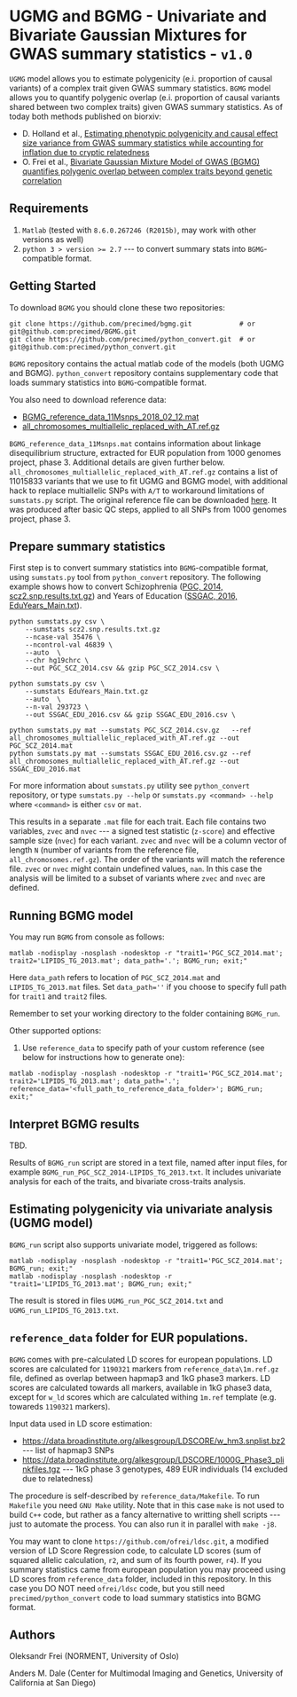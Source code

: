 # UGMG and BGMG - Univariate and Bivariate Gaussian Mixtures for GWAS summary statistics - `v1.0`

`UGMG` model allows you to estimate polygenicity (e.i. proportion of causal variants) of a complex trait given GWAS summary statistics. 
`BGMG` model allows you to quantify polygenic overlap (e.i. proportion of causal variants shared between two complex traits) given GWAS summary statistics. As of today both methods published on biorxiv:
* D. Holland et al., [Estimating phenotypic polygenicity and causal effect size variance from GWAS summary statistics while accounting for inflation due to cryptic relatedness](https://www.biorxiv.org/content/early/2017/06/23/133132)
* O. Frei et al., [Bivariate Gaussian Mixture Model of GWAS (BGMG) quantifies polygenic overlap between complex traits beyond genetic correlation](https://www.biorxiv.org/content/early/2017/12/27/240275)

## Requirements

1. ``Matlab`` (tested with ``8.6.0.267246 (R2015b)``, may work with other versions as well)
2. ``python 3 > version >= 2.7`` --- to convert summary stats into ``BGMG``-compatible format. 

## Getting Started

To download `BGMG` you should clone these two repositories:
```  
git clone https://github.com/precimed/bgmg.git            # or git@github.com:precimed/BGMG.git
git clone https://github.com/precimed/python_convert.git  # or git@github.com:precimed/python_convert.git
```

``BGMG`` repository contains the actual matlab code of the models (both UGMG and BGMG).
``python_convert`` repository contains supplementary code that loads summary statistics into ``BGMG``-compatible format.

You also need to download reference data:
* [BGMG_reference_data_11Msnps_2018_02_12.mat](https://www.dropbox.com/s/lxjwc5ub4yblqz0/BGMG_reference_data_11Msnps_2018_02_12.mat?dl=0)
* [all_chromosomes_multiallelic_replaced_with_AT.ref.gz](https://www.dropbox.com/s/5cvqzaayg1tn5u0/all_chromosomes_multiallelic_replaced_with_AT.ref.gz?dl=0)
 
``BGMG_reference_data_11Msnps.mat`` contains information about linkage disequilibrium structure, extracted for EUR population from 1000 genomes project, phase 3. Additional details are given further below.
``all_chromosomes_multiallelic_replaced_with_AT.ref.gz`` contains a list of 11015833 variants that we use to fit UGMG and BGMG model, with additional hack to replace multiallelic SNPs with ``A/T`` to workaround limitations of ``sumstats.py`` script. The original reference file can be downloaded [here](https://www.dropbox.com/s/j08f848raabcmcf/all_chromosomes.ref.gz?dl=0). It was produced after basic QC steps, applied to all SNPs from 1000 genomes project, phase 3. 

## Prepare summary statistics

First step is to convert summary statistics into `BGMG`-compatible format, using ``sumstats.py`` tool from ``python_convert`` repository. The following example shows how to convert Schizophrenia ([PGC, 2014, scz2.snp.results.txt.gz](https://www.med.unc.edu/pgc/results-and-downloads)) and Years of Education ([SSGAC, 2016, EduYears_Main.txt](https://www.thessgac.org/data)).

```
python sumstats.py csv \
	--sumstats scz2.snp.results.txt.gz
	--ncase-val 35476 \
	--ncontrol-val 46839 \
	--auto  \
	--chr hg19chrc \
	--out PGC_SCZ_2014.csv && gzip PGC_SCZ_2014.csv \

python sumstats.py csv \
	--sumstats EduYears_Main.txt.gz
	--auto  \
	--n-val 293723 \
	--out SSGAC_EDU_2016.csv && gzip SSGAC_EDU_2016.csv \
  
python sumstats.py mat --sumstats PGC_SCZ_2014.csv.gz   --ref all_chromosomes_multiallelic_replaced_with_AT.ref.gz --out PGC_SCZ_2014.mat
python sumstats.py mat --sumstats SSGAC_EDU_2016.csv.gz --ref all_chromosomes_multiallelic_replaced_with_AT.ref.gz --out SSGAC_EDU_2016.mat
```
For more information about ``sumstats.py`` utility see ``python_convert`` repository,
or type ``sumstats.py --help`` or ``sumstats.py <command> --help`` where ``<command>`` is either ``csv`` or ``mat``.

This results in a separate ``.mat`` file for each trait.
Each file contains two variables, ``zvec`` and ``nvec`` ---
a signed test statistic (`z-score`) and effective sample size (`nvec`) for each variant. 
``zvec`` and ``nvec`` will be a column vector of length `N` (number of variants from the reference file, ``all_chromosomes.ref.gz``).
The order of the variants will match the reference file.
``zvec`` or ``nvec`` might contain undefined values, ``nan``.
In this case the analysis will be limited to a subset of variants where ``zvec`` and ``nvec`` are defined.

## Running BGMG model

You may run ``BGMG`` from console as follows:
```
matlab -nodisplay -nosplash -nodesktop -r "trait1='PGC_SCZ_2014.mat'; trait2='LIPIDS_TG_2013.mat'; data_path='.'; BGMG_run; exit;"
```
Here ``data_path`` refers to location of ``PGC_SCZ_2014.mat`` and ``LIPIDS_TG_2013.mat`` files.
Set ``data_path=''`` if you choose to specify full path for ``trait1`` and ``trait2`` files.

Remember to set your working directory to the folder containing ``BGMG_run``.

Other supported options:

1. Use ``reference_data`` to specify path of your custom reference (see below for instructions how to generate one):
```
matlab -nodisplay -nosplash -nodesktop -r "trait1='PGC_SCZ_2014.mat'; trait2='LIPIDS_TG_2013.mat'; data_path='.'; reference_data='<full_path_to_reference_data_folder>'; BGMG_run; exit;"
```

## Interpret BGMG results

TBD.

Results of ``BGMG_run`` script are stored in a text file, named after input files, for example ``BGMG_run_PGC_SCZ_2014-LIPIDS_TG_2013.txt``. It includes univariate analysis for each of the traits, and bivariate cross-traits analysis.

## Estimating polygenicity via univariate analysis (UGMG model)

``BGMG_run`` script also supports univariate model, triggered as follows:

```
matlab -nodisplay -nosplash -nodesktop -r "trait1='PGC_SCZ_2014.mat';   BGMG_run; exit;"
matlab -nodisplay -nosplash -nodesktop -r "trait1='LIPIDS_TG_2013.mat'; BGMG_run; exit;"
```

The result is stored in files ``UGMG_run_PGC_SCZ_2014.txt`` and ``UGMG_run_LIPIDS_TG_2013.txt``.

## ``reference_data`` folder for EUR populations.

``BGMG`` comes with pre-calculated LD scores for european populations.
LD scores are calculated for ``1190321`` markers from ``reference_data\1m.ref.gz`` file,
defined as overlap between hapmap3 and 1kG phase3 markers.
LD scores are calculated towards all markers, available in 1kG phase3 data,
except for ``w_ld`` scores which are calculated withing ``1m.ref`` template (e.g. towareds ``1190321`` markers).

Input data used in LD score estimation:
* https://data.broadinstitute.org/alkesgroup/LDSCORE/w_hm3.snplist.bz2 --- list of hapmap3 SNPs
* https://data.broadinstitute.org/alkesgroup/LDSCORE/1000G_Phase3_plinkfiles.tgz --- 1kG phase 3 genotypes, 489 EUR individuals (14 excluded due to relatedness)

The procedure is self-described by ``reference_data/Makefile``.
To run ``Makefile`` you need ``GNU Make`` utility.
Note that in this case ``make`` is not used to build ``C++`` code,
but rather as a fancy alternative to writting shell scripts --- just to automate the process.
You can also run it in parallel with ``make -j8``.

You may want to clone ``https://github.com/ofrei/ldsc.git``, a modified version of LD Score Regression code,
to calculate LD scores (sum of squared allelic calculation, `r2`, and sum of its fourth power, `r4`).
If you summary statistics came from european population you may proceed using LD scores from ``reference_data`` folder, included in this repository. In this case  you DO NOT need ``ofrei/ldsc`` code, but you still need ``precimed/python_convert`` code to load summary statistics into BGMG format.

## Authors

Oleksandr Frei (NORMENT, University of Oslo)

Anders M. Dale (Center for Multimodal Imaging and Genetics, University of California at San Diego)
